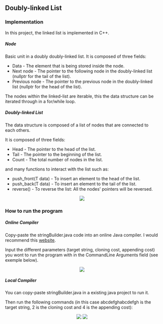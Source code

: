 ## Doubly-linked List

### Implementation

In this project, the linked list is implemented in C++.

##### Node

Basic unit in a doubly doubly-linked list. It is composed of three fields:
- Data - The element that is being stored inside the node.
- Next node - The pointer to the following node in the doubly-linked list (nullptr for the tail of the list).
- Previous node - The pointer to the previous node in the doubly-linked list (nullptr for the head of the list).

The nodes within the linked-list are iterable, this the data structure can be iterated through in a for/while loop.

##### Doubly-linked List

The data structure is composed of a list of nodes that are connected to each others.

It is composed of three fields:
- Head - The pointer to the head of the list.
- Tail - The pointer to the beginning of the list.
- Count - The total number of nodes in the list.

and many functions to interact with the list such as:
- push_front(T data) - To insert an element to the head of the list.
- push_back(T data) - To insert an element to the tail of the list.
- reverse() - To reverse the list: All the nodes' pointers will be reversed.

<div align = "center">
     <img src = "https://user-images.githubusercontent.com/39555683/131362412-b87cb603-fbcd-47be-a2e4-e2ee55577b34.png" />
</div>
  
### How to run the program


##### Online Compiler

Copy-paste the stringBuilder.java code into an online Java compiler. I would recommend this [website](https://www.jdoodle.com/online-java-compiler/).

Input the different parameters (target string, cloning cost, appending cost) you wont to run the program with in the CommandLine Arguments field (see exemple below).

<div align = "center">
     <img src = "https://user-images.githubusercontent.com/39555683/129485159-377b9648-af67-485c-9c3c-70997ab8fb5c.png" />
</div>

##### Local Compiler

You can copy-paste stringBuilder.java in a existing java project to run it.

Then run the following commands (in this case abcdefghabcdefgh is the target string, 2 is the cloning cost and 4 is the appending cost):

<div align = "center">
     <img src = "https://user-images.githubusercontent.com/39555683/129485211-41d4d468-ae31-4977-981e-b3755b73e481.png" />
     <img src = "https://user-images.githubusercontent.com/39555683/129485214-dc6f23dc-90d8-4d9a-af05-bac2690d32f4.png" />
</div>
